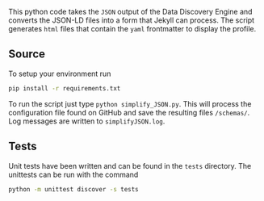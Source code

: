 This python code takes the `JSON` output of the Data Discovery Engine and converts the JSON-LD files into a form that Jekyll can process. The script generates `html` files that contain the `yaml` frontmatter to display the profile.

## Source

To setup your environment run
```sh
pip install -r requirements.txt
```

To run the script just type `python simplify_JSON.py`. This will process the configuration file found on GitHub and save the resulting files `/schemas/`. Log messages are written to `simplifyJSON.log`.

## Tests

Unit tests have been written and can be found in the `tests` directory. The unittests can be run with the command
```bash
python -m unittest discover -s tests
```
